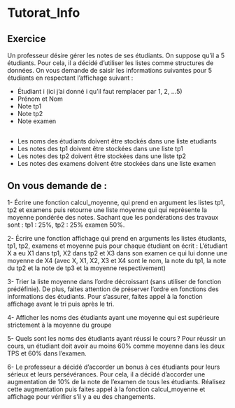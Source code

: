 # Tutorat_Info

## Exercice

Un professeur désire gérer les notes de ses étudiants. On suppose qu’il a 5 étudiants. Pour cela, il a décidé d’utiliser les listes comme structures de données.
On vous demande de saisir les informations suivantes pour 5 étudiants en respectant l’affichage suivant :

- Étudiant i (ici j’ai donné i qu’il faut remplacer par 1, 2, …5)
- Prénom et Nom
- Note tp1
- Note tp2
- Note examen
##
-	Les noms des étudiants doivent être stockés dans une liste etudiants
-	Les notes des tp1 doivent être stockées dans une liste tp1
-	Les notes des tp2 doivent être stockées dans une liste tp2
-	Les notes des examens doivent être stockées dans une liste examen

## On vous demande de :

1-	Écrire une fonction calcul_moyenne, qui prend en argument les listes tp1, tp2 et examens puis retourne une liste moyenne qui qui représente la moyenne pondérée des notes. Sachant que les pondérations des travaux sont : tp1 : 25%, tp2 : 25% examen 50%.

2-	Écrire une fonction affichage qui prend en arguments les listes étudiants, tp1, tp2, examens et moyenne puis pour chaque étudiant on écrit :
L’étudiant X a eu X1 dans tp1, X2 dans tp2 et X3 dans son examen ce qui lui donne une moyenne de X4 (avec X, X1, X2, X3 et X4 sont le nom, la note du tp1, la note du tp2 et la note de tp3 et la moyenne respectivement)

3-	Trier la liste moyenne dans l’ordre décroissant (sans utiliser de fonction prédéfinie). De plus, faites attention de préserver l’ordre en fonctions des informations des étudiants. Pour s’assurer, faites appel à la fonction affichage avant le tri puis après le tri.

4-	Afficher les noms des étudiants ayant une moyenne qui est supérieure strictement à la moyenne du groupe

5-	Quels sont les noms des étudiants ayant réussi le cours ? Pour réussir un cours, un étudiant doit avoir au moins 60% comme moyenne dans les deux TPS et 60% dans l’examen.

6-	Le professeur a décidé d’accorder un bonus à ces étudiants pour leurs sérieux et leurs persévérances. Pour cela, il a décidé d’accorder une augmentation de 10% de la note de l’examen de tous les étudiants. Réalisez cette augmentation puis faites appel à la fonction calcul_moyenne et affichage pour vérifier s’il y a eu des changements.
